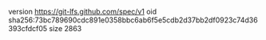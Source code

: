 version https://git-lfs.github.com/spec/v1
oid sha256:73bc789690cdc891e0358bbc6ab6f5e5cdb2d37bb2df0923c74d36393cfdcf05
size 2863
